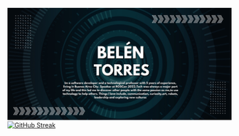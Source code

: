 ![avatar](https://github.com/kurepa82/kurepa82/blob/main/me.jpg)
[![GitHub Streak](https://streak-stats.demolab.com?user=kurepa82&theme=dark&border_radius=4.4)](https://git.io/streak-stats)
